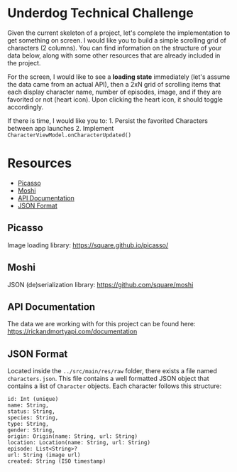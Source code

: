 # Underdog Technical Challenge
Given the current skeleton of a project, let's complete the implementation to get something on screen. I would like you to build a simple scrolling grid of characters (2 columns). You can find information on the structure of your data below, along with some other resources that are already included in the project.

For the screen, I would like to see a **loading state** immediately (let's assume the data came from an actual API), then a 2xN grid of scrolling items that each display character name, number of episodes, image, and if they are favorited or not (heart icon).  Upon clicking the heart icon, it should toggle accordingly.

If there is time, I would like you to:
    1. Persist the favorited Characters between app launches
    2. Implement `CharacterViewModel.onCharacterUpdated()`

# Resources
- [Picasso](#picasso)
- [Moshi](#moshi)
- [API Documentation](#api-documentation)
- [JSON Format](#json-format)

## Picasso
Image loading library: https://square.github.io/picasso/

## Moshi
JSON (de)serialization library: https://github.com/square/moshi

## API Documentation
The data we are working with for this project can be found here: https://rickandmortyapi.com/documentation

## JSON Format
Located inside the `../src/main/res/raw` folder, there exists a file named `characters.json`.  This file contains a well formatted JSON object that contains a list of `Character` objects. Each character follows this structure:
```
id: Int (unique)
name: String,
status: String,
species: String,
type: String,
gender: String,
origin: Origin(name: String, url: String)
location: Location(name: String, url: String)
episode: List<String>?
url: String (image url)
created: String (ISO timestamp)
```